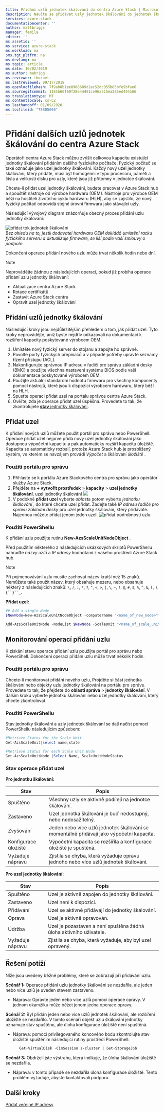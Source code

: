 ```yaml
---
title: Přidání uzlů jednotek škálování do centra Azure Stack | Microsoft Docs
description: Naučte se přidávat uzly jednotek škálování do jednotek škálování v Azure Stackovém centru.
services: azure-stack
documentationcenter: ''
author: mattbriggs
manager: femila
editor: ''
ms.assetid: ''
ms.service: azure-stack
ms.workload: na
pms.tgt_pltfrm: na
ms.devlang: na
ms.topic: article
ms.date: 10/02/2019
ms.author: mabrigg
ms.reviewer: thoroet
ms.lastreviewed: 09/17/2018
ms.openlocfilehash: 7f9ab8b1ee8988689d2ac52dc355b85bfe9bfae6
ms.sourcegitcommit: 1185b66f69f28e44481ce96a315ea285ed404b66
ms.translationtype: MT
ms.contentlocale: cs-CZ
ms.lasthandoff: 01/09/2020
ms.locfileid: "75805060"
---
```

# <a name="add-additional-scale-unit-nodes-in-azure-stack-hub"></a>Přidání dalších uzlů jednotek škálování do centra Azure Stack

Operátoři centra Azure Stack můžou zvýšit celkovou kapacitu existující jednotky škálování přidáním dalšího fyzického počítače. Fyzický počítač se také označuje jako uzel jednotky škálování. Každý nový uzel jednotky škálování, který přidáte, musí být homogenní v typu procesoru, paměti a čísla a velikosti disku pro uzly, které jsou již přítomny v jednotce škálování.

Chcete-li přidat uzel jednotky škálování, budete pracovat v Azure Stack hub a spouštět nástroje od výrobce hardwaru (OEM). Nástroje pro výrobce OEM běží na hostiteli životního cyklu hardwaru (HLH), aby se zajistilo, že nový fyzický počítač odpovídá stejné úrovni firmwaru jako stávající uzly.

Následující vývojový diagram znázorňuje obecný proces přidání uzlu jednotky škálování:

![přidat tok jednotek škálování](media/azure-stack-add-scale-node/add-node-flow.png)
<br> *Bez ohledu na to, jestli dodavatel hardwaru OEM dokládá umístění racku fyzického serveru a aktualizuje firmware, se liší podle vaší smlouvy o podpoře.*

Dokončení operace přidání nového uzlu může trvat několik hodin nebo dní.

> [!Note]  
> Neprovádějte žádnou z následujících operací, pokud již probíhá operace přidání uzlu jednotky škálování:
>
>  - Aktualizace centra Azure Stack
>  - Rotace certifikátů
>  - Zastavit Azure Stack centra
>  - Opravit uzel jednotky škálování


## <a name="add-scale-unit-nodes"></a>Přidání uzlů jednotky škálování

Následující kroky jsou nejdůležitějším přehledem o tom, jak přidat uzel. Tyto kroky neprovádějte, aniž byste nejdřív odkazovali na dokumentaci k rozšíření kapacity poskytované výrobcem OEM.

1. Umístěte nový fyzický server do stojanu a zapojte ho správně. 
2. Povolte porty fyzických přepínačů a v případě potřeby upravte seznamy řízení přístupu (ACL).
3. Nakonfigurujte správnou IP adresu v řadiči pro správu základní desky (BMC) a použijte všechna nastavení systému BIOS podle vaší dokumentace poskytované výrobcem OEM.
4. Použijte aktuální standardní hodnotu firmwaru pro všechny komponenty pomocí nástrojů, které jsou k dispozici výrobcem hardwaru, který běží na HLH.
5. Spusťte operaci přidat uzel na portálu správce centra Azure Stack.
6. Ověřte, zda je operace přidat uzel úspěšná. Provedete to tak, že zkontrolujete [ **stav** jednotky škálování](#monitor-add-node-operations). 

## <a name="add-the-node"></a>Přidat uzel

K přidání nových uzlů můžete použít portál pro správu nebo PowerShell. Operace přidat uzel nejprve přidá nový uzel jednotky škálování jako dostupnou výpočetní kapacitu a pak automaticky rozšíří kapacitu úložiště. Kapacita se automaticky rozbalí, protože Azure Stack hub je prosblížený systém, ve kterém se navzájem provádí *Výpočet* a škálování *úložiště* .

### <a name="use-the-administrator-portal"></a>Použití portálu pro správu

1. Přihlaste se k portálu Azure Stackového centra pro správu jako operátor služby Azure Stack.
2. Přejděte na **+ vytvořit prostředek** > **kapacity** > **uzel jednotky škálování**.
   uzel jednotky škálování ![](media/azure-stack-add-scale-node/select-node1.png)
3. V podokně **přidat uzel** vyberte *oblast*a potom vyberte *jednotku škálování* , do které chcete uzel přidat. Zadejte také *IP adresu řadiče pro správu základní desky* pro uzel jednotky škálování, který přidáváte. Najednou můžete přidat jenom jeden uzel.
   ![přidat podrobnosti uzlu](media/azure-stack-add-scale-node/select-node2.png)
 

### <a name="use-powershell"></a>Použití PowerShellu

K přidání uzlu použijte rutinu **New-AzsScaleUnitNodeObject** .  

Před použitím některého z následujících ukázkových skriptů PowerShellu nahraďte *názvy uzlů* a *IP adresy* hodnotami z vašeho prostředí Azure Stack hub.

  > [!Note]  
  > Při pojmenovávání uzlu musíte zachovat název kratší než 15 znaků. Nemůžete také použít název, který obsahuje mezeru, nebo obsahuje některý z následujících znaků: `\`, `/`, `:`, `*`, `?`, `"`, `<`, `>`, `|`, `\`, `~`, `!`, `@`, `#`, `$`, `%`, `^`, `&`, `(`, `)`, `{``}``_`.

**Přidat uzel:**
  ```powershell
  ## Add a single Node 
  $NewNode=New-AzsScaleUnitNodeObject -computername "<name_of_new_node>" -BMCIPv4Address "<BMCIP_address_of_new_node>" 
 
  Add-AzsScaleUnitNode -NodeList $NewNode -ScaleUnit "<name_of_scale_unit_cluster>" 
  ```  

## <a name="monitor-add-node-operations"></a>Monitorování operací přidání uzlu 
K získání stavu operace přidání uzlu použijte portál pro správu nebo PowerShell. Dokončení operací přidání uzlu může trvat několik hodin.

### <a name="use-the-administrator-portal"></a>Použití portálu pro správu 
Chcete-li monitorovat přidání nového uzlu, Projděte si část jednotka škálování nebo objekty uzlu jednotky škálování na portálu pro správu. Provedete to tak, že přejdete do **oblasti správa** > **jednotky škálování**. V dalším kroku vyberte jednotku škálování nebo uzel jednotky škálování, který chcete zkontrolovat. 

### <a name="use-powershell"></a>Použití PowerShellu
Stav jednotky škálování a uzly jednotek škálování se dají načíst pomocí PowerShellu následujícím způsobem:
  ```powershell
  #Retrieve Status for the Scale Unit
  Get-AzsScaleUnit|select name,state
 
  #Retrieve Status for each Scale Unit Node
  Get-AzsScaleUnitNode |Select Name, ScaleUnitNodeStatus
```

### <a name="status-for-the-add-node-operation"></a>Stav operace přidat uzel 
**Pro jednotku škálování:**

|Stav               |Popis  |
|---------------------|---------|
|Spuštěno              |Všechny uzly se aktivně podílejí na jednotce škálování.|
|Zastaveno              |Uzel jednotka škálování je buď nedostupný, nebo nedosažitelný.|
|Zvyšování            |Jeden nebo více uzlů jednotek škálování se momentálně přidávají jako výpočetní kapacita.|
|Konfigurace úložiště  |Výpočetní kapacita se rozšířila a konfigurace úložiště je spuštěná.|
|Vyžaduje nápravu |Zjistila se chyba, která vyžaduje opravu jednoho nebo více uzlů jednotek škálování.|


**Pro uzel jednotky škálování:**

|Stav                |Popis  |
|----------------------|---------|
|Spuštěno               |Uzel je aktivně zapojen do jednotky škálování.|
|Zastaveno               |Uzel není k dispozici.|
|Přidávání                |Uzel se aktivně přidávají do jednotky škálování.|
|Oprava             |Uzel je aktivně opravován.|
|Údržba           |Uzel je pozastaven a není spuštěna žádná úloha aktivního uživatele. |
|Vyžaduje nápravu  |Zjistila se chyba, která vyžaduje, aby byl uzel opravený.|


## <a name="troubleshooting"></a>Řešení potíží
Níže jsou uvedeny běžné problémy, které se zobrazují při přidávání uzlu. 

**Scénář 1:**  Operace přidání uzlu jednotky škálování se nezdařila, ale jeden nebo více uzlů je uveden stavem zastaveno.  
- Náprava: Opravte jeden nebo více uzlů pomocí operace opravy. V jednom okamžiku může běžet jenom jedna operace opravy.

**Scénář 2:** Byl přidán jeden nebo více uzlů jednotek škálování, ale rozšíření úložiště se nezdařilo. V tomto scénáři objekt uzlu škálování jednotky oznamuje stav spuštěno, ale úloha konfigurace úložiště není spuštěná.  
- Náprava: pomocí privilegovaného koncového bodu zkontrolujte stav úložiště spuštěním následující rutiny prostředí PowerShell:
  ```powershell
     Get-VirtualDisk -CimSession s-cluster | Get-StorageJob
  ```
 
**Scénář 3:** Obdrželi jste výstrahu, která indikuje, že úloha škálování úložiště se nezdařila.  
- Náprava: v tomto případě se nezdařila úloha konfigurace úložiště. Tento problém vyžaduje, abyste kontaktovali podporu.


## <a name="next-steps"></a>Další kroky 
[Přidat veřejné IP adresy](azure-stack-add-ips.md) 
